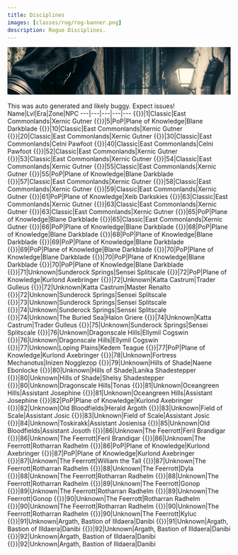```yaml
---
title: Disciplines
images: [classes/rog/rog-banner.png]
description: Rogue Disciplines.
---
```

![Rogue Disciplines](rog-banner.png)

This was auto generated and likely buggy. Expect issues!
Name|Lvl|Era|Zone|NPC
---|---|---|---|---
{{<spell id="5225" name="Throw Stone">}}|1|Classic|East Commonlands|Xernic Gutner
{{<spell id="25060" name="Elbow Strike">}}|5|PoP|Plane of Knowledge|Blane Darkblade
{{<spell id="4721" name="Focused Will Discipline">}}|10|Classic|East Commonlands|Xernic Gutner
{{<spell id="4659" name="Sneak Attack">}}|20|Classic|East Commonlands|Xernic Gutner
{{<spell id="4585" name="Resistant Discipline">}}|30|Classic|East Commonlands|Celni Pawfoot
{{<spell id="4587" name="Fearless Discipline">}}|40|Classic|East Commonlands|Celni Pawfoot
{{<spell id="4685" name="Thief's Vengeance">}}|52|Classic|East Commonlands|Xernic Gutner
{{<spell id="4673" name="Counterattack Discipline">}}|53|Classic|East Commonlands|Xernic Gutner
{{<spell id="4505" name="Deadeye Discipline">}}|54|Classic|East Commonlands|Xernic Gutner
{{<spell id="4515" name="Nimble Discipline">}}|55|Classic|East Commonlands|Xernic Gutner
{{<spell id="8922" name="Poison Spurs Trap">}}|55|PoP|Plane of Knowledge|Blane Darkblade
{{<spell id="4517" name="Kinesthetics Discipline">}}|57|Classic|East Commonlands|Xernic Gutner
{{<spell id="4677" name="Blinding Speed Discipline">}}|58|Classic|East Commonlands|Xernic Gutner
{{<spell id="4676" name="Duelist Discipline">}}|59|Classic|East Commonlands|Xernic Gutner
{{<spell id="6751" name="Rogue's Ploy">}}|61|PoP|Plane of Knowledge|Xeib Darkskies
{{<spell id="4686" name="Assassin's Strike">}}|63|Classic|East Commonlands|Xernic Gutner
{{<spell id="4694" name="Deadly Precision Discipline">}}|63|Classic|East Commonlands|Xernic Gutner
{{<spell id="4687" name="Healing Will Discipline">}}|63|Classic|East Commonlands|Xernic Gutner
{{<spell id="5017" name="Kyv Strike">}}|65|PoP|Plane of Knowledge|Blane Darkblade
{{<spell id="4695" name="Twisted Chance Discipline">}}|65|Classic|East Commonlands|Xernic Gutner
{{<spell id="6198" name="Imperceptible Discipline">}}|66|PoP|Plane of Knowledge|Blane Darkblade
{{<spell id="6196" name="Deadly Aim Discipline">}}|68|PoP|Plane of Knowledge|Blane Darkblade
{{<spell id="8001" name="Thief's Eyes">}}|68|PoP|Plane of Knowledge|Blane Darkblade
{{<spell id="6726" name="Assassin's Feint">}}|69|PoP|Plane of Knowledge|Blane Darkblade
{{<spell id="6174" name="Daggerfall">}}|69|PoP|Plane of Knowledge|Blane Darkblade
{{<spell id="6197" name="Frenzied Stabbing Discipline">}}|70|PoP|Plane of Knowledge|Blane Darkblade
{{<spell id="8471" name="Poison Spikes Trap">}}|70|PoP|Plane of Knowledge|Blane Darkblade
{{<spell id="8470" name="Razorarc">}}|70|PoP|Plane of Knowledge|Blane Darkblade
{{<spell id="10883" name="Blinding Flash">}}|71|Unknown|Sunderock Springs|Sensei Splitscale
{{<spell id="11913" name="Second Wind">}}|72|PoP|Plane of Knowledge|Kurlond Axebringer
{{<spell id="11914" name="Second Wind Rk. II">}}|72|Unknown|Katta Castrum|Trader Gulleus
{{<spell id="11915" name="Second Wind Rk. III">}}|72|Unknown|Katta Castrum|Master Renalto
{{<spell id="10889" name="Spelldodge Discipline">}}|72|Unknown|Sunderock Springs|Sensei Splitscale
{{<spell id="10892" name="Guide of Toxicity">}}|73|Unknown|Sunderock Springs|Sensei Splitscale
{{<spell id="10895" name="Lithe Discipline">}}|74|Unknown|Sunderock Springs|Sensei Splitscale
{{<spell id="11925" name="Pinpoint Vulnerability">}}|74|Unknown|The Buried Sea|Halon Griere
{{<spell id="11926" name="Pinpoint Vulnerability Rk. II">}}|74|Unknown|Katta Castrum|Trader Gulleus
{{<spell id="10898" name="Assassin Discipline">}}|75|Unknown|Sunderock Springs|Sensei Splitscale
{{<spell id="15097" name="Blinding Flare">}}|76|Unknown|Dragonscale Hills|Ellymil Cogswin
{{<spell id="15118" name="Waylay">}}|76|Unknown|Dragonscale Hills|Ellymil Cogswin
{{<spell id="15121" name="Jugular Slash">}}|77|Unknown|Loping Plains|Kedem Teague
{{<spell id="14192" name="Third Wind">}}|77|PoP|Plane of Knowledge|Kurlond Axebringer
{{<spell id="15103" name="Docent of Toxicity">}}|78|Unknown|Fortress Mechanotus|Inizen Nogglezop
{{<spell id="15115" name="Pinpoint Weaknesses">}}|79|Unknown|Hills of Shade|Naene Ebonlocke
{{<spell id="15128" name="Fadelure Rk. II">}}|80|Unknown|Hills of Shade|Lanika Shadestepper
{{<spell id="15129" name="Fadelure Rk. III">}}|80|Unknown|Hills of Shade|Shelsy Shadestepper
{{<spell id="15134" name="Swiftblade Rk. II">}}|80|Unknown|Dragonscale Hills|Tonas
{{<spell id="19265" name="Ambush">}}|81|Unknown|Oceangreen Hills|Assistant Josephine
{{<spell id="19244" name="Blinding Spark">}}|81|Unknown|Oceangreen Hills|Assistant Josephine
{{<spell id="18213" name="Fourth Wind">}}|82|PoP|Plane of Knowledge|Kurlond Axebringer
{{<spell id="19268" name="Jugular Slice">}}|82|Unknown|Old Bloodfields|Herald Argoth
{{<spell id="19247" name="Bleed">}}|83|Unknown|Field of Scale|Assistant Josic
{{<spell id="19250" name="Lesson in Toxicity">}}|83|Unknown|Field of Scale|Assistant Josic
{{<spell id="19262" name="Pinpoint Vitals">}}|84|Unknown|Toskirakk|Assistant Josienisa
{{<spell id="19274" name="Smokescreen">}}|85|Unknown|Old Bloodfields|Assistant Josoth
{{<spell id="26097" name="Assail">}}|86|Unknown|The Feerrott|Feril Brandigar
{{<spell id="26100" name="Blinding Glare">}}|86|Unknown|The Feerrott|Feril Brandigar
{{<spell id="26103" name="Easy Mark">}}|86|Unknown|The Feerrott|Rotharran Radhelm
{{<spell id="25000" name="Respite">}}|86|PoP|Plane of Knowledge|Kurlond Axebringer
{{<spell id="25003" name="Fifth Wind">}}|87|PoP|Plane of Knowledge|Kurlond Axebringer
{{<spell id="26115" name="Jugular Sever">}}|87|Unknown|The Feerrott|William the Tall
{{<spell id="25006" name="Weapon Affiliation">}}|87|Unknown|The Feerrott|Rotharran Radhelm
{{<spell id="26118" name="Instruction in Toxicity">}}|88|Unknown|The Feerrott|Dyla
{{<spell id="26124" name="Vigorous Dagger-Strike">}}|88|Unknown|The Feerrott|Rotharran Radhelm
{{<spell id="26127" name="Wound">}}|88|Unknown|The Feerrott|Rotharran Radhelm
{{<spell id="26130" name="Fleet-Footed Discipline">}}|89|Unknown|The Feerrott|Gonop
{{<spell id="26133" name="Misdirection">}}|89|Unknown|The Feerrott|Rotharran Radhelm
{{<spell id="26139" name="Pinpoint Flaws">}}|89|Unknown|The Feerrott|Gonop
{{<spell id="26142" name="Battery">}}|90|Unknown|The Feerrott|Rotharran Radhelm
{{<spell id="26148" name="Daggerswipe">}}|90|Unknown|The Feerrott|Rotharran Radhelm
{{<spell id="26151" name="Reckless Escape">}}|90|Unknown|The Feerrott|Rotharran Radhelm
{{<spell id="26158" name="Smokeshroud">}}|90|Unknown|The Feerrott|Kyluc
{{<spell id="29195" name="Accost">}}|91|Unknown|Argath, Bastion of Illdaera|Danibi
{{<spell id="29198" name="Blinding Gleam">}}|91|Unknown|Argath, Bastion of Illdaera|Danibi
{{<spell id="29207" name="Distraction">}}|92|Unknown|Argath, Bastion of Illdaera|Danibi
{{<spell id="29210" name="Jugular Gash">}}|92|Unknown|Argath, Bastion of Illdaera|Danibi
{{<spell id="28003" name="Sixth Wind">}}|92|Unknown|Argath, Bastion of Illdaera|Danibi

